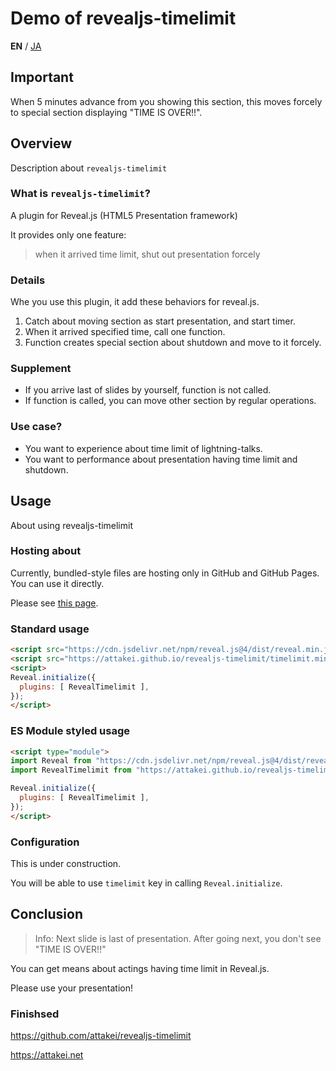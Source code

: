 # Demo of revealjs-timelimit

**EN** / [JA](./index-ja.html)



## Important

When 5 minutes advance from you showing this section, this moves forcely to special section displaying "TIME IS OVER!!".



## Overview

Description about `revealjs-timelimit`


### What is `revealjs-timelimit`?

A plugin for Reveal.js (HTML5 Presentation framework)

It provides only one feature:

> when it arrived time limit, shut out presentation forcely


### Details

Whe you use this plugin, it add these behaviors for reveal.js.

1. Catch about moving section as start presentation, and start timer.
1. When it arrived specified time, call one function.
1. Function creates special section about shutdown and move to it forcely.


### Supplement

* If you arrive last of slides by yourself, function is not called.
* If function is called, you can move other section by regular operations.


### Use case?

* You want to experience about time limit of lightning-talks.
* You want to performance about presentation having time limit and shutdown.



## Usage

About using revealjs-timelimit


### Hosting about

Currently, bundled-style files are hosting only in GitHub and GitHub Pages.
You can use it directly.

Please see [this page](https://github.com/attakei/revealjs-timelimit/tree/gh-pages).



### Standard usage

```html
<script src="https://cdn.jsdelivr.net/npm/reveal.js@4/dist/reveal.min.js"></script>
<script src="https://attakei.github.io/revealjs-timelimit/timelimit.min.js"></script>
<script>
Reveal.initialize({
  plugins: [ RevealTimelimit ],
});
</script>
```


### ES Module styled usage

```html
<script type="module">
import Reveal from "https://cdn.jsdelivr.net/npm/reveal.js@4/dist/reveal.min.js";
import RevealTimelimit from "https://attakei.github.io/revealjs-timelimit/timelimit.js";

Reveal.initialize({
  plugins: [ RevealTimelimit ],
});
</script>
```


### Configuration

This is under construction.

You will be able to use `timelimit` key in calling `Reveal.initialize`.



## Conclusion

> Info: Next slide is last of presentation. After going next, you don't see "TIME IS OVER!!"

You can get means about actings having time limit in Reveal.js.

Please use your presentation!



### Finishsed

https://github.com/attakei/revealjs-timelimit

https://attakei.net
